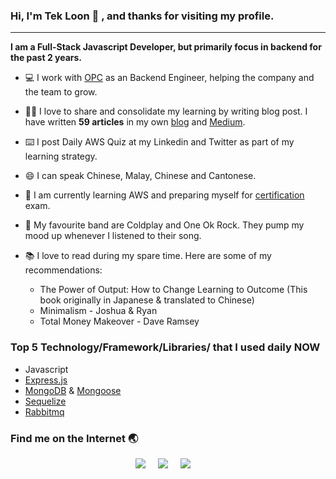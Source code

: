 ### Hi, I'm Tek Loon 👋 , and thanks for visiting my profile.

---

**I am a Full-Stack Javascript Developer, but primarily focus in backend for the past 2 years.**

- 💻 I work with [OPC](https://www.opcbiz.com) as an Backend Engineer, helping the company and the team to grow.

- ✍🏻 I love to share and consolidate my learning by writing blog post. I have written **59 articles** in my own [blog](https://tekloon.dev) and [Medium](https://tekloon.medium.com/).

- ⌨️ I post Daily AWS Quiz at my Linkedin and Twitter as part of my learning strategy.

- 😄 I can speak Chinese, Malay, Chinese and Cantonese.

- 🌱 I am currently learning AWS and preparing myself for [certification](https://aws.amazon.com/certification/certified-developer-associate/) exam.

- 🎸 My favourite band are Coldplay and One Ok Rock. They pump my mood up whenever I listened to their song.

- 📚 I love to read during my spare time. Here are some of my recommendations:
  - The Power of Output: How to Change Learning to Outcome (This book originally in Japanese & translated to Chinese)
  - Minimalism - Joshua & Ryan
  - Total Money Makeover - Dave Ramsey

### Top 5 Technology/Framework/Libraries/ that I used daily NOW
- Javascript
- [Express.js](https://expressjs.com/)
- [MongoDB](https://www.mongodb.com) & [Mongoose](https://mongoosejs.com/)
- [Sequelize](https://sequelize.org/)
- [Rabbitmq](https://www.rabbitmq.com/)


### Find me on the Internet 🌏
<p align='center'>
  <a href="https://twitter.com/TekLoonCheah"><img src="https://img.shields.io/badge/twitter-%231DA1F2.svg?&style=for-the-badge&logo=twitter&logoColor=white" /></a>&nbsp;&nbsp;&nbsp;&nbsp;
  <a href="https://www.linkedin.com/in/tek-loon-cheah-774b7959/"><img src="https://img.shields.io/badge/linkedin-%230077B5.svg?&style=for-the-badge&logo=linkedin&logoColor=white" /></a>&nbsp;&nbsp;&nbsp;&nbsp;
  <a href="mailto:tekloon.@gmail.com?subject=Say%20Hi%20TekLoon"><img src="https://img.shields.io/badge/gmail-%23D14836.svg?&style=for-the-badge&logo=gmail&logoColor=white" /></a>&nbsp;&nbsp;&nbsp;&nbsp;

</p>








<!--
**tlcheah2/tlcheah2** is a ✨ _special_ ✨ repository because its `README.md` (this file) appears on your GitHub profile.

Here are some ideas to get you started:

- 🔭 I’m currently working on ...
- 🌱 I’m currently learning ...
- 👯 I’m looking to collaborate on ...
- 🤔 I’m looking for help with ...
- 💬 Ask me about ...
- 📫 How to reach me: ...
- 😄 Pronouns: ...
- ⚡ Fun fact: ...
-->
